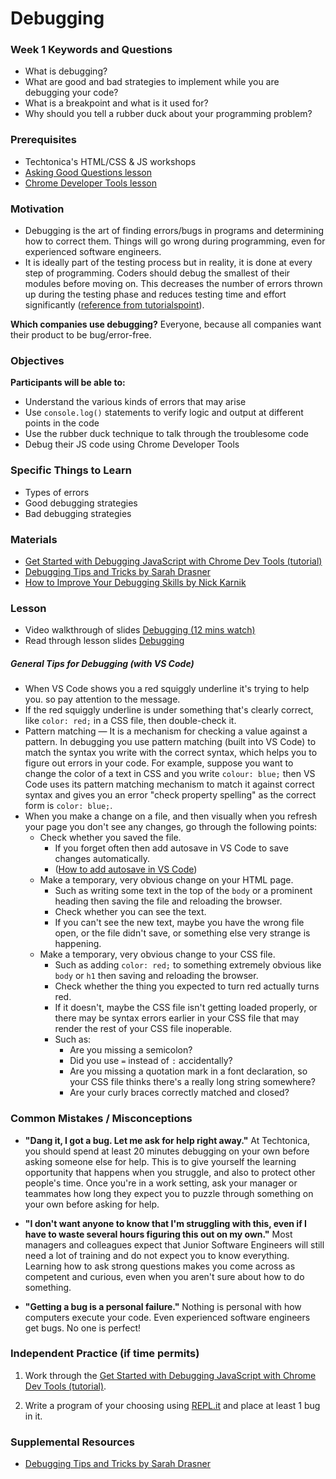 # Debugging

### Week 1 Keywords and Questions

- What is debugging?
- What are good and bad strategies to implement while you are debugging your code?
- What is a breakpoint and what is it used for?
- Why should you tell a rubber duck about your programming problem?

### Prerequisites

- Techtonica's HTML/CSS & JS workshops
- [Asking Good Questions lesson](/onboarding/asking-good-questions.md)
- [Chrome Developer Tools lesson](/chrome-developer-tools/chrome-developer-tools.md)

### Motivation

- Debugging is the art of finding errors/bugs in programs and determining how to correct them. Things will go wrong during programming, even for experienced software engineers.
- It is ideally part of the testing process but in reality, it is done at every step of programming. Coders should debug the smallest of their modules before moving on. This decreases the number of errors thrown up during the testing phase and reduces testing time and effort significantly ([reference from tutorialspoint](https://www.tutorialspoint.com/programming_methodologies/programming_methodologies_debugging.htm)).

**Which companies use debugging?** Everyone, because all companies want their product to be bug/error-free.

### Objectives

**Participants will be able to:**

- Understand the various kinds of errors that may arise
- Use `console.log()` statements to verify logic and output at different points in the code
- Use the rubber duck technique to talk through the troublesome code
- Debug their JS code using Chrome Developer Tools

### Specific Things to Learn

- Types of errors
- Good debugging strategies
- Bad debugging strategies

### Materials

- [Get Started with Debugging JavaScript with Chrome Dev Tools (tutorial)](https://developers.google.com/web/tools/chrome-devtools/javascript)
- [Debugging Tips and Tricks by Sarah Drasner](https://css-tricks.com/debugging-tips-tricks/)
- [How to Improve Your Debugging Skills by Nick Karnik](https://www.freecodecamp.org/news/how-to-improve-your-debugging-skills-abb5b363bdb8/)

### Lesson

- Video walkthrough of slides [Debugging (12 mins watch)](https://drive.google.com/file/d/1VMyGDG5CnNMkjCyaNx1LAjxTMKxC0QQ4/view?usp=sharing)
- Read through lesson slides [Debugging](https://docs.google.com/presentation/d/1Ol1as_RuxBpXMd4VxCUyvFVkjpcqAxg6B-c0Sl9KDLc/edit?usp=sharing)

##### General Tips for Debugging (with VS Code)

- When VS Code shows you a red squiggly underline it's trying to help you. so pay attention to the message.
- If the red squiggly underline is under something that's clearly correct, like `color: red;` in a CSS file, then double-check it.
- Pattern matching — It is a mechanism for checking a value against a pattern. In debugging you use pattern matching (built into VS Code) to match the syntax you write with the correct syntax, which helps you to figure out errors in your code. For example, suppose you want to change the color of a text in CSS and you write `colour: blue;` then VS Code uses its pattern matching mechanism to match it against correct syntax and gives you an error "check property spelling" as the correct form is `color: blue;`.
- When you make a change on a file, and then visually when you refresh your page you don't see any changes, go through the following points:
  - Check whether you saved the file.
    - If you forget often then add autosave in VS Code to save changes automatically.
    - ([How to add autosave in VS Code](https://code.visualstudio.com/docs/editor/codebasics#_save-auto-save))
  - Make a temporary, very obvious change on your HTML page.
    - Such as writing some text in the top of the `body` or a prominent heading then saving the file and reloading the browser.
    - Check whether you can see the text.
    - If you can't see the new text, maybe you have the wrong file open, or the file didn't save, or something else very strange is happening.
  - Make a temporary, very obvious change to your CSS file.
    - Such as adding `color: red;` to something extremely obvious like `body` or `h1` then saving and reloading the browser.
    - Check whether the thing you expected to turn red actually turns red.
    - If it doesn't, maybe the CSS file isn't getting loaded properly, or there may be syntax errors earlier in your CSS file that may render the rest of your CSS file inoperable.
    - Such as:
      - Are you missing a semicolon?
      - Did you use `=` instead of `:` accidentally?
      - Are you missing a quotation mark in a font declaration, so your CSS file thinks there's a really long string somewhere?
      - Are your curly braces correctly matched and closed?

### Common Mistakes / Misconceptions

- **"Dang it, I got a bug. Let me ask for help right away."** At Techtonica, you should spend at least 20 minutes debugging on your own before asking someone else for help. This is to give yourself the learning opportunity that happens when you struggle, and also to protect other people's time. Once you're in a work setting, ask your manager or teammates how long they expect you to puzzle through something on your own before asking for help.

- **"I don't want anyone to know that I'm struggling with this, even if I have to waste several hours figuring this out on my own."** Most managers and colleagues expect that Junior Software Engineers will still need a lot of training and do not expect you to know everything. Learning how to ask strong questions makes you come across as competent and curious, even when you aren't sure about how to do something.

- **"Getting a bug is a personal failure."** Nothing is personal with how computers execute your code. Even experienced software engineers get bugs. No one is perfect!

### Independent Practice (if time permits)

1. Work through the [Get Started with Debugging JavaScript with Chrome Dev Tools (tutorial)](https://developers.google.com/web/tools/chrome-devtools/javascript/).

2. Write a program of your choosing using [REPL.it](http://www.repl.it) and place at least 1 bug in it.

### Supplemental Resources

- [Debugging Tips and Tricks by Sarah Drasner](https://css-tricks.com/debugging-tips-tricks/)
